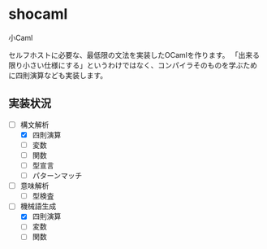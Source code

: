 # shocaml

小Caml

セルフホストに必要な、最低限の文法を実装したOCamlを作ります。
「出来る限り小さい仕様にする」というわけではなく、コンパイラそのものを学ぶために四則演算なども実装します。

## 実装状況

- [ ] 構文解析
  - [x] 四則演算
  - [ ] 変数
  - [ ] 関数
  - [ ] 型宣言
  - [ ] パターンマッチ
- [ ] 意味解析
  - [ ] 型検査
- [ ] 機械語生成
  - [x] 四則演算
  - [ ] 変数
  - [ ] 関数
